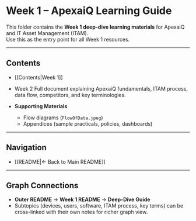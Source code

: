 # Week 1 – ApexaiQ Learning Guide

This folder contains the **Week 1 deep-dive learning materials** for ApexaiQ and IT Asset Management (ITAM).  
Use this as the entry point for all Week 1 resources.

---

## Contents
- [[Contents|Week 1]] 
- Week 2
  Full document explaining ApexaiQ fundamentals, ITAM process, data flow, competitors, and key terminologies.

- **Supporting Materials**
  - Flow diagrams (`FlowOfData.jpeg`)
  - Appendices (sample practicals, policies, dashboards)

---

## Navigation
- [[README|← Back to Main README]]  

---

## Graph Connections
- **Outer README** → **Week 1 README** → **Deep-Dive Guide**  
- Subtopics (devices, users, software, ITAM process, key terms) can be cross-linked with their own notes for richer graph view.
